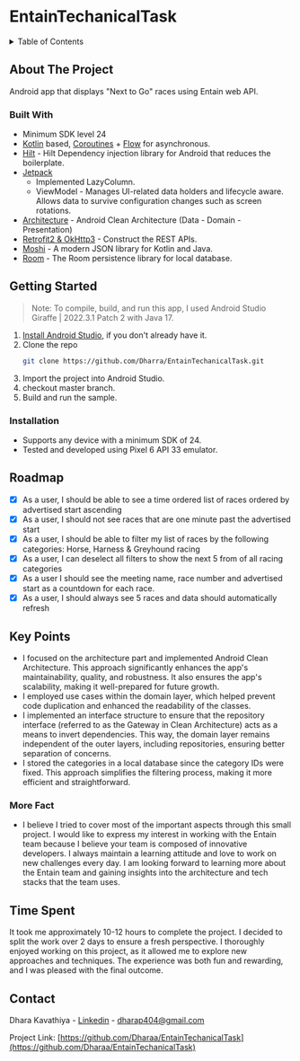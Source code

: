 # EntainTechanicalTask

<!-- TABLE OF CONTENTS -->
<details>
  <summary>Table of Contents</summary>
  <ol>
    <li>
      <a href="#about-the-project">About The Project</a>
      <ul>
        <li><a href="#built-with">Built With</a></li>
      </ul>
    </li>
    <li>
      <a href="#getting-started">Getting Started</a>
      <ul>
        <li><a href="#installation">Installation</a></li>
      </ul>
    </li>
    <li><a href="#roadmap">Roadmap</a></li>
    <li><a href="#key-points">Key Points</a></li>
      <ul>
        <li><a href="#more-fact">More Fact</a></li>
      </ul>
    <li><a href="#time-spent">Time spent</a></li>
    <li><a href="#contact">Contact</a></li>
  </ol>
</details>

<!-- ABOUT THE PROJECT -->
## About The Project

Android app that displays "Next to Go" races using Entain web API.

### Built With

- Minimum SDK level 24
- [Kotlin](https://developer.android.com/kotlin?hl=en) based, [Coroutines](https://developer.android.com/kotlin/coroutines) + [Flow](https://developer.android.com/kotlin/flow) for asynchronous.
- [Hilt](https://developer.android.com/training/dependency-injection/hilt-android) - Hilt Dependency injection library for Android that reduces the boilerplate.
- [Jetpack](https://developer.android.com/jetpack/compose)
  - Implemented LazyColumn.
  - ViewModel - Manages UI-related data holders and lifecycle aware. Allows data to survive configuration changes such as screen rotations.
- [Architecture](https://developer.android.com/topic/architecture) - Android Clean Architecture (Data - Domain - Presentation)
- [Retrofit2 & OkHttp3](https://github.com/square/retrofit) - Construct the REST APIs.
- [Moshi](https://github.com/square/moshi/) - A modern JSON library for Kotlin and Java.
- [Room](https://developer.android.com/training/data-storage/room) - The Room persistence library for local database.

Getting Started
---------------
>Note: To compile, build, and run this app, I used Android Studio Giraffe | 2022.3.1 Patch 2 with Java 17.
1. [Install Android Studio](https://developer.android.com/studio/install.html), if you don't already
   have it.
2. Clone the repo
   ```sh
   git clone https://github.com/Dharra/EntainTechanicalTask.git
   ```
3. Import the project into Android Studio.
4. checkout master branch.
5. Build and run the sample.

### Installation
- Supports any device with a minimum SDK of 24.
- Tested and developed using Pixel 6 API 33 emulator.

<!-- ROADMAP -->
## Roadmap

- [x] As a user, I should be able to see a time ordered list of races ordered by advertised start ascending
- [x] As a user, I should not see races that are one minute past the advertised start 
- [x] As a user, I should be able to filter my list of races by the following categories: Horse, Harness & Greyhound racing
- [x] As a user, I can deselect all filters to show the next 5 from of all racing categories
- [x] As a user I should see the meeting name, race number and advertised start as a countdown for each race.
- [x] As a user, I should always see 5 races and data should automatically refresh

## Key Points
- I focused on the architecture part and implemented Android Clean Architecture. This approach significantly enhances the app's maintainability, quality, and robustness. It also ensures the app's scalability, making it well-prepared for future growth.
- I employed use cases within the domain layer, which helped prevent code duplication and enhanced the readability of the classes.
- I implemented an interface structure to ensure that the repository interface (referred to as the Gateway in Clean Architecture) acts as a means to invert dependencies. This way, the domain layer remains independent of the outer layers, including repositories, ensuring better separation of concerns.
- I stored the categories in a local database since the category IDs were fixed. This approach simplifies the filtering process, making it more efficient and straightforward.

### More Fact
- I believe I tried to cover most of the important aspects through this small project. I would like to express my interest in working with the Entain team because I believe your team is composed of innovative developers. I always maintain a learning attitude and love to work on new challenges every day. I am looking forward to learning more about the Entain team and gaining insights into the architecture and tech stacks that the team uses.

## Time Spent  
It took me approximately 10-12 hours to complete the project. I decided to split the work over 2 days to ensure a fresh perspective. I thoroughly enjoyed working on this project, as it allowed me to explore new approaches and techniques. The experience was both fun and rewarding, and I was pleased with the final outcome.

<!-- CONTACT -->
## Contact

Dhara Kavathiya - [Linkedin](linkedin.com/in/dhara-kavathiya-30b97bbb) - dharap404@gmail.com

Project Link: [https://github.com/Dharaa/EntainTechanicalTask](https://github.com/Dharaa/EntainTechanicalTask)
